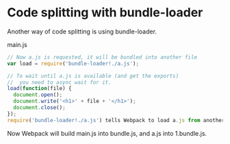 # Code splitting with bundle-loader

Another way of code splitting is using bundle-loader.

main.js
```javascript
// Now a.js is requested, it will be bundled into another file
var load = require('bundle-loader!./a.js');

// To wait until a.js is available (and get the exports)
//  you need to async wait for it.
load(function(file) {
  document.open();
  document.write('<h1>' + file + '</h1>');
  document.close();
});
require('bundle-loader!./a.js') tells Webpack to load a.js from another chunk.
```

Now Webpack will build main.js into bundle.js, and a.js into 1.bundle.js.